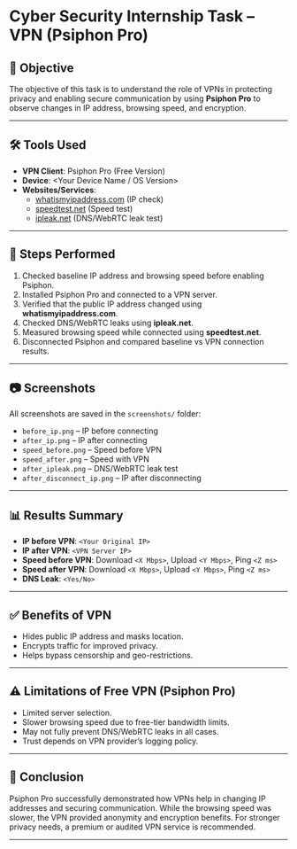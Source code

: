 # Cyber Security Internship Task – VPN (Psiphon Pro)

## 📌 Objective
The objective of this task is to understand the role of VPNs in protecting privacy and enabling secure communication by using **Psiphon Pro** to observe changes in IP address, browsing speed, and encryption.

---

## 🛠 Tools Used
- **VPN Client**: Psiphon Pro (Free Version)
- **Device**: <Your Device Name / OS Version>
- **Websites/Services**:  
  - [whatismyipaddress.com](https://whatismyipaddress.com) (IP check)  
  - [speedtest.net](https://www.speedtest.net) (Speed test)  
  - [ipleak.net](https://ipleak.net) (DNS/WebRTC leak test)

---

## 🔎 Steps Performed
1. Checked baseline IP address and browsing speed before enabling Psiphon.
2. Installed Psiphon Pro and connected to a VPN server.
3. Verified that the public IP address changed using **whatismyipaddress.com**.
4. Checked DNS/WebRTC leaks using **ipleak.net**.
5. Measured browsing speed while connected using **speedtest.net**.
6. Disconnected Psiphon and compared baseline vs VPN connection results.

---

## 📷 Screenshots
All screenshots are saved in the `screenshots/` folder:
- `before_ip.png` – IP before connecting  
- `after_ip.png` – IP after connecting  
- `speed_before.png` – Speed before VPN  
- `speed_after.png` – Speed with VPN  
- `after_ipleak.png` – DNS/WebRTC leak test  
- `after_disconnect_ip.png` – IP after disconnecting  

---

## 📊 Results Summary
- **IP before VPN**: `<Your Original IP>`  
- **IP after VPN**: `<VPN Server IP>`  
- **Speed before VPN**: Download `<X Mbps>`, Upload `<Y Mbps>`, Ping `<Z ms>`  
- **Speed after VPN**: Download `<X Mbps>`, Upload `<Y Mbps>`, Ping `<Z ms>`  
- **DNS Leak**: `<Yes/No>`  

---

## ✅ Benefits of VPN
- Hides public IP address and masks location.  
- Encrypts traffic for improved privacy.  
- Helps bypass censorship and geo-restrictions.  

---

## ⚠️ Limitations of Free VPN (Psiphon Pro)
- Limited server selection.  
- Slower browsing speed due to free-tier bandwidth limits.  
- May not fully prevent DNS/WebRTC leaks in all cases.  
- Trust depends on VPN provider’s logging policy.  

---

## 📌 Conclusion
Psiphon Pro successfully demonstrated how VPNs help in changing IP addresses and securing communication. While the browsing speed was slower, the VPN provided anonymity and encryption benefits. For stronger privacy needs, a premium or audited VPN service is recommended.

---


